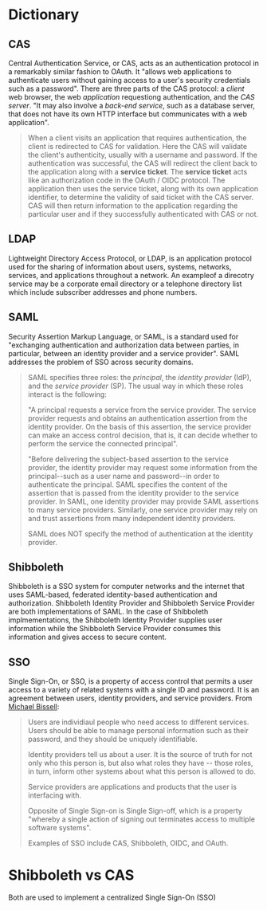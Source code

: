 # Dictionary

## CAS

Central Authentication Service, or CAS, acts as an authentication protocol in a remarkably similar fashion to OAuth. It "allows web applications to authenticate users without gaining access to a user's security credentials such as a password". There are three parts of the CAS protocol: a _client_ web browser, the web _application_ requestiong authentication, and the _CAS server_. "It may also involve a _back-end service_, such as a database server, that does not have its own HTTP interface but communicates with a web application".

> When a client visits an application that requires authentication, the client is redirected to CAS for validation. Here the CAS will validate the client's authenticity, usually with a username and password. If the authentication was successful, the CAS will redirect the client back to the application along with a **service ticket**. The **service ticket** acts like an authorization code in the OAuth / OIDC protocol. The application then uses the service ticket, along with its own application identifier, to determine the validity of said ticket with the CAS server. CAS will then return information to the application regarding the particular user and if they successfully authenticated with CAS or not.

## LDAP

Lightweight Directory Access Protocol, or LDAP, is an application protocol used for the sharing of information about users, systems, networks, services, and applications throughout a network. An exampleof a direcotry service may be a corporate email directory or a telephone directory list which include subscriber addresses and phone numbers.

>

## SAML

Security Assertion Markup Language, or SAML, is a standard used for "exchanging authentication and authorization data between parties, in particular, between an identity provider and a service provider". SAML addresses the problem of SSO across security domains.

> SAML specifies three roles: the _principal_, the _identity provider_ (IdP), and the _service provider_ (SP). The usual way in which these roles interact is the following:
>
> "A principal requests a service from the service provider. The service provider requests and obtains an authentication assertion from the identity provider. On the basis of this assertion, the service provider can make an access control decision, that is, it can decide whether to perform the service the connected principal".
>
> "Before delivering the subject-based assertion to the service provider, the identity provider may request some information from the principal--such as a user name and password--in order to authenticate the principal. SAML specifies the content of the assertion that is passed from the identity provider to the service provider. In SAML, one identity provider may provide SAML assertions to many service providers. Similarly, one service provider may rely on and trust assertions from many independent identity providers.
>
> SAML does NOT specify the method of authentication at the identity provider.

## Shibboleth

Shibboleth is a SSO system for computer networks and the internet that uses SAML-based, federated identity-based authentication and authorization. Shibboleth Identity Provider and Shibboleth Service Provider are both implementations of SAML. In the case of Shibboleth implmementations, the Shibboleth Identity Provider supplies user information while the Shibboleth Service Provider consumes this information and gives access to secure content.

## SSO

Single Sign-On, or SSO, is a property of access control that permits a user access to a variety of related systems with a single ID and password. It is an agreement between users, identity providers, and service providers. From [Michael Bissell](https://www.youtube.com/watch?v=t2Cnn1o2DG4):

> Users are individiaul people who need access to different services. Users should be able to manage personal information such as their password, and they should be uniquely identifiable.
>
> Identity providers tell us about a user. It is the source of truth for not only who this person is, but also what roles they have -- those roles, in turn, inform other systems about what this person is allowed to do.
>
> Service providers are applications and products that the user is interfacing with.
>
> Opposite of Single Sign-on is Single Sign-off, which is a property "whereby a single action of signing out terminates access to multiple software systems".
>
> Examples of SSO include CAS, Shibboleth, OIDC, and OAuth.

# Shibboleth vs CAS

Both are used to implement a centralized Single Sign-On (SSO)
